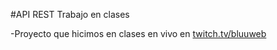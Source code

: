 #API REST Trabajo en clases

-Proyecto que hicimos en clases en vivo en [twitch.tv/bluuweb](https://twitch.tv/bluuweb)